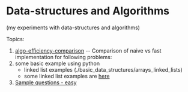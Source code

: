 # Data-structures and Algorithms
(my experiments with data-structures and algorithms)

Topics:

1. [algo-efficiency-comparison](./algo_efficiency_comparison/) -- Comparison of naive vs fast implementation for following problems:
2. some basic example using python
    * linked list examples (./basic_data_structures/arrays_linked_lists)
    * some linked list examples are [here](https://github.com/viks8dm/data_structures_python/tree/master)
3. [Sample questions - easy](./sample_questions_easy/)
